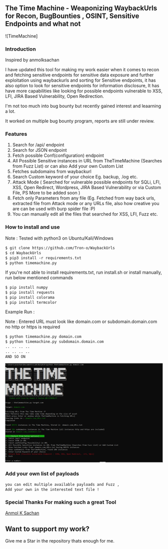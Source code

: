 ## The Time Machine - Weaponizing WaybackUrls for Recon, BugBounties , OSINT, Sensitive Endpoints and what not

![TimeMachine]

### Introduction 

Inspired by anmolksachan

I have updated this tool for making my work easier when it comes to recon and fetching sensitive endpoints for sensitive data exposure and further exploitation using waybackurls and sorting for Sensitive endpoints, it has also option  to look for sensitive endpoints for information disclosure, It has have more capabilities like looking for possible endpoints vulnerable to XSS, LFI, JIRA Based Vulnerability, Open Redirection.

I'm not too much into bug bounty but recently gained interest and leaarning a lot.

It worked on multiple bug bounty program, reports are still under review.

### Features

1. Search for /api/ endpoint
2. Search for JSON endpoint
3. Fetch possible Conf(configuration) endpoint
4. All Possible Sensitive instances in URL from TheTimeMachine (Searches from Fuzz List) or can also Add your own Custom List
5. Fetches subdomains from waybackurl
6. Search Custom keyword of your choice Eg. backup, .log etc.
7. Attack Mode ( Searched for vulnerable possible endpoints for SQLi, LFI, XSS, Open Redirect, Wordpress, JIRA Based Vulnerability or via Custom File, PS More to be added soon )
8. Fetch only Parameters from any file (Eg. Fetched from way back urls, extracted file from Attack mode or any URLs file, also how creative you are can be used with burp spider file :P) 
9. You can manually edit all the files that searched for XSS, LFI, Fuzz etc.

### How to install and use 

Note : Tested with python3 on Ubuntu/Kali/Windows

```
$ git clone https://github.com/Tron-o/WaybackUrls
$ cd WaybackUrls
$ pip3 install -r requirements.txt
$ python timemachine.py

```

If you're not able to install requirements.txt, run install.sh or install manually, run below mentioned commands

```
$ pip install numpy
$ pip install requests
$ pip install colorama
$ pip install termcolor

```

Example Run : 

Note : Entered URL must look like domain.com or subdomain.domain.com no http or https is required

```
$ python timemachine.py domain.com
$ python timemachine.py subdomain.domain.com
.. .. .. .. 
.. .. .. .. 
AND SO ON 

```
![enter image description here](https://raw.githubusercontent.com/Tron-o/WaybackUrls/main/run.PNG)

### Add your own list of payloads

```
you can edit multiple available payloads and Fuzz , 
Add your own in the interested text file !

```

### Special Thanks For making such a great Tool

[Anmol K Sachan](https://github.com/anmolksachan)

## __Want to support my work?__
Give me a Star in the repository thats enough for me.
